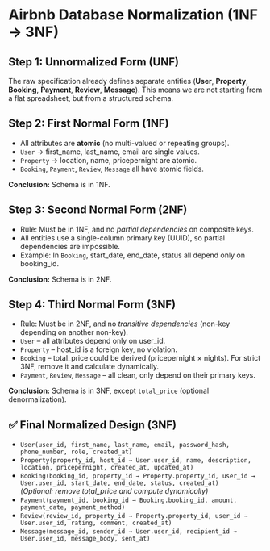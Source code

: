 <h1>Airbnb Database Normalization (1NF → 3NF)</h1>

<h2>Step 1: Unnormalized Form (UNF)</h2>
<p>
The raw specification already defines separate entities 
(<strong>User</strong>, <strong>Property</strong>, <strong>Booking</strong>, <strong>Payment</strong>, <strong>Review</strong>, <strong>Message</strong>). 
This means we are not starting from a flat spreadsheet, but from a structured schema.
</p>

<h2>Step 2: First Normal Form (1NF)</h2>
<ul>
  <li>All attributes are <strong>atomic</strong> (no multi-valued or repeating groups).</li>
  <li><code>User</code> → first_name, last_name, email are single values.</li>
  <li><code>Property</code> → location, name, pricepernight are atomic.</li>
  <li><code>Booking</code>, <code>Payment</code>, <code>Review</code>, <code>Message</code> all have atomic fields.</li>
</ul>
<p><strong>Conclusion:</strong> Schema is in 1NF.</p>

<h2>Step 3: Second Normal Form (2NF)</h2>
<ul>
  <li>Rule: Must be in 1NF, and no <em>partial dependencies</em> on composite keys.</li>
  <li>All entities use a single-column primary key (UUID), so partial dependencies are impossible.</li>
  <li>Example: In <code>Booking</code>, start_date, end_date, status all depend only on booking_id.</li>
</ul>
<p><strong>Conclusion:</strong> Schema is in 2NF.</p>

<h2>Step 4: Third Normal Form (3NF)</h2>
<ul>
  <li>Rule: Must be in 2NF, and no <em>transitive dependencies</em> (non-key depending on another non-key).</li>
  <li><code>User</code> – all attributes depend only on user_id.</li>
  <li><code>Property</code> – host_id is a foreign key, no violation.</li>
  <li><code>Booking</code> – total_price could be derived (pricepernight × nights). 
      For strict 3NF, remove it and calculate dynamically.</li>
  <li><code>Payment</code>, <code>Review</code>, <code>Message</code> – all clean, only depend on their primary keys.</li>
</ul>
<p><strong>Conclusion:</strong> Schema is in 3NF, except <code>total_price</code> (optional denormalization).</p>

<h2>✅ Final Normalized Design (3NF)</h2>
<ul>
  <li><code>User(user_id, first_name, last_name, email, password_hash, phone_number, role, created_at)</code></li>
  <li><code>Property(property_id, host_id → User.user_id, name, description, location, pricepernight, created_at, updated_at)</code></li>
  <li><code>Booking(booking_id, property_id → Property.property_id, user_id → User.user_id, start_date, end_date, status, created_at)</code> 
      <br><em>(Optional: remove total_price and compute dynamically)</em></li>
  <li><code>Payment(payment_id, booking_id → Booking.booking_id, amount, payment_date, payment_method)</code></li>
  <li><code>Review(review_id, property_id → Property.property_id, user_id → User.user_id, rating, comment, created_at)</code></li>
  <li><code>Message(message_id, sender_id → User.user_id, recipient_id → User.user_id, message_body, sent_at)</code></li>
</ul>
